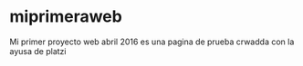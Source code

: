# miprimeraweb
Mi primer proyecto web abril 2016
es una pagina de prueba crwadda con la ayusa de platzi
